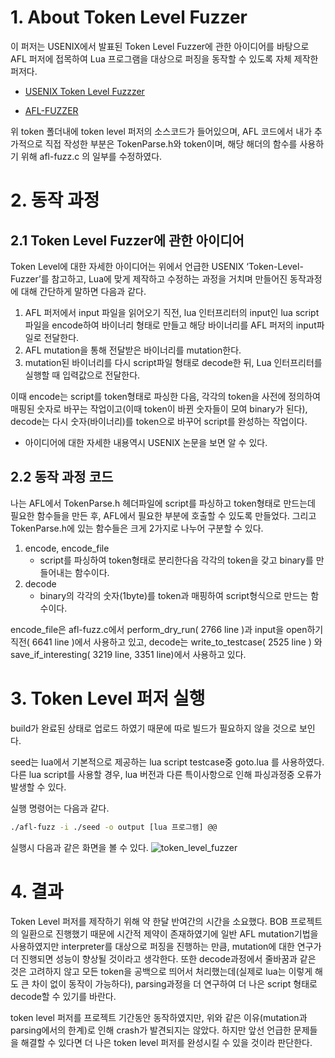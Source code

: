# 1. About Token Level Fuzzer

이 퍼저는 USENIX에서 발표된 Token Level Fuzzer에 관한 아이디어를 바탕으로 AFL 퍼저에 접목하여 Lua 프로그램을 대상으로 퍼징을 동작할 수 있도록 자체 제작한 퍼저다.

- [USENIX Token Level Fuzzzer](https://www.usenix.org/conference/usenixsecurity21/presentation/salls#:~:text=Instead%20of%20applying%20mutations%20either,conform%20strictly%20to%20the%20grammar)


- [AFL-FUZZER](https://github.com/google/AFL)

위 token 폴더내에 token level 퍼저의 소스코드가 들어있으며, AFL 코드에서 내가 추가적으로 직접 작성한 부분은 TokenParse.h와 token이며, 해당 해더의 함수를 사용하기 위해 afl-fuzz.c 의 일부를 수정하였다.


# 2. 동작 과정

## 2.1 Token Level Fuzzer에 관한 아이디어

Token Level에 대한 자세한 아이디어는 위에서 언급한 USENIX ‘Token-Level-Fuzzer’를 참고하고, Lua에 맞게 제작하고 수정하는 과정을 거치며 만들어진 동작과정에 대해 간단하게 말하면 다음과 같다.

1. AFL 퍼저에서 input 파일을 읽어오기 직전, lua 인터프리터의 input인 lua script 파일을 encode하여 바이너리 형태로 만들고 해당 바이너리를 AFL 퍼저의 input파일로 전달한다.
2. AFL mutation을 통해 전달받은 바이너리를 mutation한다.
3. mutation된 바이너리를 다시 script파일 형태로 decode한 뒤, Lua 인터프리터를 실행할 때 입력값으로 전달한다.

이때 encode는 script를 token형태로 파싱한 다음, 각각의 token을 사전에 정의하여 매핑된 숫자로 바꾸는 작업이고(이때 token이 바뀐 숫자들이 모여 binary가 된다), decode는 다시 숫자(바이너리)를 token으로 바꾸어 script를 완성하는 작업이다.

- 아이디어에 대한 자세한 내용역시 USENIX 논문을 보면 알 수 있다.

## 2.2 동작 과정 코드

나는 AFL에서 TokenParse.h 헤더파일에 script를 파싱하고 token형태로 만드는데 필요한 함수들을 만든 후, AFL에서 필요한 부분에 호출할 수 있도록 만들었다. 그리고 TokenParse.h에 있는 함수들은 크게 2가지로 나누어 구분할 수 있다.

1. encode, encode_file
    - script를 파싱하여 token형태로 분리한다음 각각의 token을 갖고 binary를 만들어내는 함수이다.
2. decode
    - binary의 각각의 숫자(1byte)를 token과 매핑하여 script형식으로 만드는 함수이다.

encode_file은 afl-fuzz.c에서 perform_dry_run( 2766 line )과 input을 open하기 직전( 6641 line )에서 사용하고 있고, decode는 write_to_testcase( 2525 line ) 와 save_if_interesting( 3219 line, 3351 line)에서 사용하고 있다.

# 3. Token Level 퍼저 실행

build가 완료된 상태로 업로드 하였기 때문에 따로 빌드가 필요하지 않을 것으로 보인다. 

seed는 lua에서 기본적으로 제공하는 lua script testcase중 goto.lua 를 사용하였다. 다른 lua script를 사용할 경우, lua 버전과 다른 특이사항으로 인해 파싱과정중 오류가 발생할 수 있다.

실행 명령어는 다음과 같다.

```bash
./afl-fuzz -i ./seed -o output [lua 프로그램] @@
```

실행시 다음과 같은 화면을 볼 수 있다.
![token_level_fuzzer](https://user-images.githubusercontent.com/77731571/189562975-87f7b424-a25d-4421-b541-4aa050a70f8f.png)

# 4. 결과

Token Level 퍼저를 제작하기 위해 약 한달 반여간의 시간을 소요했다. BOB 프로젝트의 일환으로 진행했기 때문에 시간적 제약이 존재하였기에 일반 AFL mutation기법을 사용하였지만 interpreter를 대상으로 퍼징을 진행하는 만큼, mutation에 대한 연구가 더 진행되면 성능이 향상될 것이라고 생각한다. 또한 decode과정에서 줄바꿈과 같은 것은 고려하지 않고 모든 token을 공백으로 띄어서 처리했는데(실제로 lua는 이렇게 해도 큰 차이 없이 동작이 가능하다), parsing과정을 더 연구하여 더 나은 script 형태로 decode할 수 있기를 바란다.

token level 퍼저를 프로젝트 기간동안 동작하였지만, 위와 같은 이유(mutation과 parsing에서의 한계)로 인해 crash가 발견되지는 않았다. 하지만 앞선 언급한 문제들을 해결할 수 있다면 더 나은 token level 퍼저를 완성시킬 수 있을 것이라 판단한다.